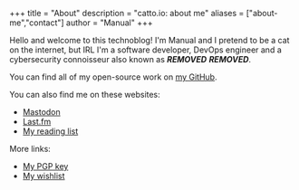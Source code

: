 +++
title = "About"
description = "catto.io: about me"
aliases = ["about-me","contact"]
author = "Manual"
+++

Hello and welcome to this technoblog! I'm Manual and I pretend to be a cat on the internet, but IRL I'm a software developer, DevOps engineer and a cybersecurity connoisseur also known as ***REMOVED*** ***REMOVED***.

You can find all of my open-source work on [my GitHub](https://github.com/manualmanul).

You can also find me on these websites:

* [Mastodon](https://yiff.life/@manual)
* [Last.fm](https://last.fm/user/manualmanul)
* [My reading list](https://t.me/manualslist)

More links:

* [My PGP key](/pgp)
* [My wishlist](/wishlist)
